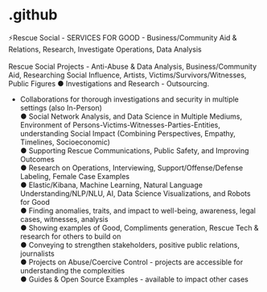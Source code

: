 # .github
⚡Rescue Social - SERVICES FOR GOOD - Business/Community Aid &amp; Relations, Research, Investigate Operations, Data Analysis
<br><br>
Rescue Social Projects - Anti-Abuse & Data Analysis, Business/Community Aid, Researching Social Influence, Artists, Victims/Survivors/Witnesses, Public Figures
● Investigations and Research - Outsourcing.<br> 
- Collaborations for thorough investigations and security in multiple settings (also In-Person)<br>
● Social Network Analysis, and Data Science in Multiple Mediums, Environment of Persons-Victims-Witnesses-Parties-Entities, understanding Social Impact (Combining Perspectives, Empathy, Timelines, Socioeconomic)<br>
● Supporting Rescue Communications, Public Safety, and Improving Outcomes <br>
● Research on Operations, Interviewing, Support/Offense/Defense Labeling, Female Case Examples<br>
● Elastic/Kibana, Machine Learning, Natural Language Understanding/NLP/NLU, AI, Data Science Visualizations, and Robots for Good<br>
● Finding anomalies, traits, and impact to well-being, awareness, legal cases, witnesses, analysis<br>
● Showing examples of Good, Compliments generation, Rescue Tech & research for others to build on<br>
● Conveying to strengthen stakeholders, positive public relations, journalists<br>
● Projects on Abuse/Coercive Control - projects are accessible for understanding the complexities<br>
● Guides & Open Source Examples - available to impact other cases<br>
